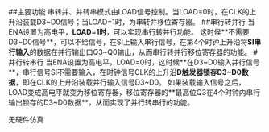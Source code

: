 ##主要功能
串转并、并转串模式由LOAD信号控制。当LOAD=0时，在CLK的上升沿装载D3~D0信号；当LOAD=1时，为串转并移位寄存器。
##串行转并行
当ENA设置为高电平，**LOAD=1时**，可以实现串行转并行功能。
这时候**不需要D3~D0信号**，可以不给信号，在SI上输入串行信号，在第4个时钟上升沿将**SI串行输入**的数据在并行输出口Q3~Q0输出，从而串行转并行移位寄存器的功能。
#并行转串行
当ENA设置为高电平，LOAD=0时，这时候**在D3~D0输入并行信号**，串行信号SI不需要输入，在时钟信号CLK的上升沿**D触发器锁存D3~D0数据**，即在CLK的上升沿装载并行输入信号D3~D0。
如果装载输入信号之后，LOAD变成高电平就变为移位寄存器，移位寄存器的**最高位Q3在4个时钟内串行输出锁存的D3~D0数据**，从而实现了并行转串行的功能。

无硬件仿真

